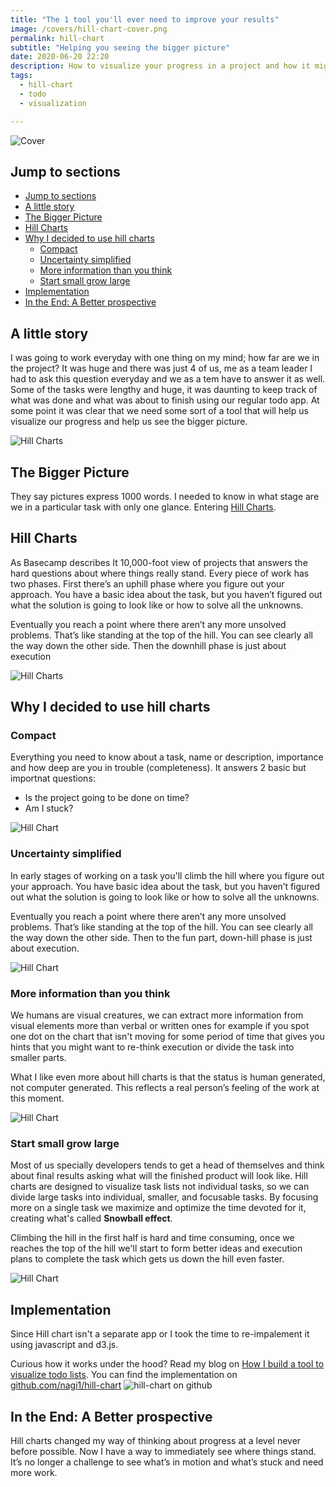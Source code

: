 ```yaml
---
title: "The 1 tool you'll ever need to improve your results"
image: /covers/hill-chart-cover.png
permalink: hill-chart
subtitle: "Helping you seeing the bigger picture"
date: 2020-06-20 22:20
description: How to visualize your progress in a project and how it might help you see the bigger picture.
tags:
  - hill-chart
  - todo
  - visualization

---
```


![Cover](/covers/hill-chart-cover.png)

## Jump to sections

- [Jump to sections](#jump-to-sections)
- [A little story](#a-little-story)
- [The Bigger Picture](#the-bigger-picture)
- [Hill Charts](#hill-charts)
- [Why I decided to use hill charts](#why-i-decided-to-use-hill-charts)
  - [Compact](#compact)
  - [Uncertainty simplified](#uncertainty-simplified)
  - [More information than you think](#more-information-than-you-think)
  - [Start small grow large](#start-small-grow-large)
- [Implementation](#implementation)
- [In the End: A Better prospective](#in-the-end-a-better-prospective)

## A little story

I was going to work everyday with one thing on my mind; how far are we in the project? It was huge and there was just 4 of us, me as a team leader I had to ask this question everyday and we as a tem have to answer it as well. Some of the tasks were lengthy and huge, it was daunting to keep track of what was done and what was about to finish using our regular todo app. At some point it was clear that we need some sort of a tool that will help us visualize our progress and help us see the bigger picture.

![Hill Charts](/uploads/full-list.png)

## The Bigger Picture

They say pictures express 1000 words. I needed to know in what stage are we in a particular task with only one glance. Entering [Hill Charts](https://basecamp.com/features/hill-charts).

## Hill Charts

As Basecamp describes It 10,000-foot view of projects that answers the hard questions about where things really stand.
Every piece of work has two phases. First there’s an uphill phase where you figure out your approach. You have a basic idea about the task, but you haven’t figured out what the solution is going to look like or how to solve all the unknowns.

Eventually you reach a point where there aren’t any more unsolved problems. That’s like standing at the top of the hill. You can see clearly all the way down the other side. Then the downhill phase is just about execution

![Hill Charts](/covers/hill-charts.gif)

## Why I decided to use hill charts

### Compact

Everything you need to know about a task, name or description, importance and how deep are you in trouble (completeness).
It answers 2 basic but importnat questions:

- Is the project going to be done on time?
- Am I stuck?

![Hill Chart](/uploads/hill-charts-mine.png)

### Uncertainty simplified

In early stages of working on a task you'll climb the hill where you figure out your approach. You have basic idea about the task, but you haven’t figured out what the solution is going to look like or how to solve all the unknowns.

Eventually you reach a point where there aren’t any more unsolved problems. That’s like standing at the top of the hill. You can see clearly all the way down the other side. Then to the fun part, down-hill phase is just about execution.

![Hill Chart](/uploads/hill-chart-uncertainty.svg)

### More information than you think

We humans are visual creatures, we can extract more information from visual elements more than verbal or written ones for example if you spot one dot on the chart that isn't moving for some period of time that gives you hints that you might want to re-think execution or divide the task into smaller parts.

What I like even more about hill charts is that the status is human generated, not computer generated. This reflects a real person’s feeling of the work at this moment.

![Hill Chart](/uploads/dot-not-moving.png)

### Start small grow large

Most of us specially developers tends to get a head of themselves and think about final results asking what will the finished product will look like. Hill charts are designed to visualize task lists not individual tasks, so we can divide large tasks into individual, smaller, and focusable tasks.
By focusing more on a single task we maximize and optimize the time devoted for it, creating what's called **Snowball effect**.

Climbing the hill in the first half is hard and time consuming, once we reaches the top of the hill we'll start to form better ideas and execution plans to complete the task which gets us down the hill  even faster.

![Hill Chart](/uploads/snowball-effiect.gif)

## Implementation

Since Hill chart isn't a separate app or I took the time to re-impalement it using javascript and d3.js.

Curious how it works under the hood? Read my blog on [How I build a tool to visualize todo lists](#).
You can find the implementation on [github.com/nagi1/hill-chart](https://github.com/nagi1/hill-chart)
![hill-chart on github](/uploads/hill-chart-preview.png)

## In the End: A Better prospective

Hill charts changed my way of thinking about progress at a level never before possible. Now I have a way to immediately see where things stand. It’s no longer a challenge to see what’s in motion and what’s stuck and need more work.
